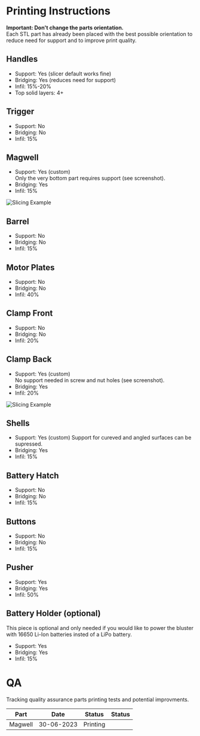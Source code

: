 # Printing Instructions

**Important: Don't change the parts orientation.**    
Each STL part has already been placed with the best possible orientation to reduce need for support and to improve print quality.

## Handles
- Support: Yes (slicer default works fine)
- Bridging: Yes (reduces need for support)
- Infil: 15%-20%
- Top solid layers: 4+


## Trigger
- Support: No
- Bridging: No
- Infil: 15%

## Magwell
- Support: Yes (custom)  
  Only the very bottom part requires support (see screenshot).
- Bridging: Yes
- Infil: 15%
 
![Slicing Example](https://user-images.githubusercontent.com/2025999/201486592-a07d69d4-a728-4cef-80a3-c37d84d0bdfb.png)

## Barrel
- Support: No
- Bridging: No
- Infil: 15%

## Motor Plates
- Support: No
- Bridging: No
- Infil: 40%

## Clamp Front
- Support: No
- Bridging: No
- Infil: 20%

## Clamp Back
- Support: Yes (custom)  
  No support needed in screw and nut holes (see screenshot).
- Bridging: Yes
- Infil: 20%

![Slicing Example](https://user-images.githubusercontent.com/2025999/201486946-0388169e-8610-4b7f-bc4f-07be6bdfc223.png)

## Shells
- Support: Yes (custom)
  Support for cureved and angled surfaces can be supressed. 
- Bridging: Yes
- Infil: 15%


## Battery Hatch
- Support: No
- Bridging: No
- Infil: 15%

## Buttons
- Support: No
- Bridging: No
- Infil: 15%

## Pusher
- Support: Yes
- Bridging: Yes
- Infil: 50%

## Battery Holder (optional)
This piece is optional and only needed if you would like to power the bluster with 16650 Li-Ion batteries insted of a LiPo battery.
- Support: Yes
- Bridging: Yes
- Infil: 15%


# QA
Tracking quality assurance parts printing tests and potential improvments.

| Part | Date | Status| Status|
|---|---|---|---|
|Magwell|30-06-2023|Printing|

